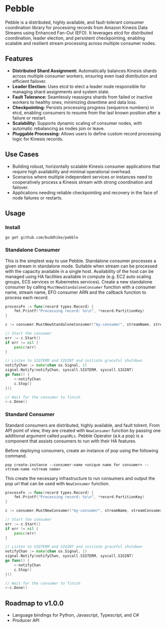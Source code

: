 # Pebble

Pebble is a distributed, highly available, and fault-tolerant consumer coordination library for processing records from Amazon Kinesis Data Streams using Enhanced Fan-Out (EFO). It leverages etcd for distributed coordination, leader election, and persistent checkpointing, enabling scalable and resilient stream processing across multiple consumer nodes.

## Features

- **Distributed Shard Assignment:** Automatically balances Kinesis shards across multiple consumer workers, ensuring even load distribution and efficient failover.
- **Leader Election:** Uses etcd to elect a leader node responsible for managing shard assignments and system state.
- **Fault Tolerance:** Seamlessly reassigns shards from failed or inactive workers to healthy ones, minimizing downtime and data loss.
- **Checkpointing:** Persists processing progress (sequence numbers) in etcd, enabling consumers to resume from the last known position after a failure or restart.
- **Scalability:** Supports dynamic scaling of consumer nodes, with automatic rebalancing as nodes join or leave.
- **Pluggable Processing:** Allows users to define custom record processing logic for Kinesis records.

## Use Cases
- Building robust, horizontally scalable Kinesis consumer applications that require high availability and minimal operational overhead.
- Scenarios where multiple independent services or instances need to cooperatively process a Kinesis stream with strong coordination and failover.
- Applications needing reliable checkpointing and recovery in the face of node failures or restarts. 

## Usage

### Install

```
go get github.com/buddhike/pebble
```

### Standalone Consumer

This is the simplest way to use Pebble. Standalone consumer processes a given stream in standalone mode. Suitable when stream can be processed with the capacity available in a single host. Availability of the host can be managed using HA facilities available in compute (e.g. EC2 auto scaling groups, ECS services or Kubernetes services). Create a new standalone consumer by calling `MustNewStandaloneConsumer` function with a consumer name, stream name, EFO consumer ARN and the callback function to process each record.

```go
processFn := func(record types.Record) {
    fmt.Printf("Processing record: %s\n", *record.PartitionKey)
}

c := consumer.MustNewStandaloneConsumer("my-consumer", streamName, streamConsumerArn, processFn)

// Start the consumer
err := c.Start()
if err != nil {
    panic(err)
}

// Listen to SIGTERM and SIGINT and initiate graceful shutdown
notifyChan := make(chan os.Signal, 1)
signal.Notify(notifyChan, syscall.SIGTERM, syscall.SIGINT)
go func() {
    <-notifyChan
    c.Stop()
}()

// Wait for the consumer to finish
<-c.Done()
```

### Standard Consumer
Standard consumers are distributed, highly available, and fault tolrent. From API point of view, they are created with `NewConsumer` function by passing one additional argument called `popURLs`. Pebble Operator (a.k.a pop) is a component that assists consumers to run with their HA features.

Before deploying consumers, create an instance of pop using the following command.

```
pop create-instance --consumer-name <unique name for consumer> --stream-name <stream name>
```

This create the necessary infrastructure to run consumers and output the pop url that can be used with `NewConsumer` function.

```go
processFn := func(record types.Record) {
    fmt.Printf("Processing record: %s\n", *record.PartitionKey)
}

c := consumer.MustNewConsumer("my-consumer", streamName, streamConsumerArn, popURLs, processFn)

// Start the consumer
err := c.Start()
if err != nil {
    panic(err)
}

// Listen to SIGTERM and SIGINT and initiate graceful shutdown
notifyChan := make(chan os.Signal, 1)
signal.Notify(notifyChan, syscall.SIGTERM, syscall.SIGINT)
go func() {
    <-notifyChan
    c.Stop()
}()

// Wait for the consumer to finish
<-c.Done()
```

## Roadmap to v1.0.0
- Language bindings for Python, Javascript, Typescript, and C#
- Producer API 
